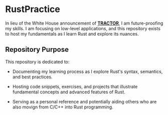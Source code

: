# RustPractice

In lieu of the White House announcement of [**TRACTOR**](https://www.darpa.mil/research/programs/translating-all-c-to-rust), I am future-proofing my skills. I am focusing on low-level applications, and this repository exists to host my fundamentals as I learn Rust and explore its nuances.

## Repository Purpose

This repository is dedicated to:

- Documenting my learning process as I explore Rust's syntax, semantics, and best practices.

- Hosting code snippets, exercises, and projects that illustrate fundamental concepts and advanced features of Rust.

- Serving as a personal reference and potentially aiding others who are also movign from C/C++ into Rust programming.
